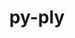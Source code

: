 ---
title: "py-ply"
layout: cache
categories: [package, v0.21.0]
meta: {"versions": ["3.11"], "compilers": ["apple-clang@=15.0.0", "cce@=15.0.1", "gcc@=11.1.0", "gcc@=11.3.0", "gcc@=11.4.0", "gcc@=12.3.0", "gcc@=7.3.1", "gcc@=7.5.0", "gcc@=9.4.0", "oneapi@=2023.2.0"], "oss": ["amzn2", "rhel8", "ubuntu18.04", "ubuntu20.04", "ubuntu22.04", "ventura"], "platforms": ["darwin", "linux"], "targets": ["aarch64", "neoverse_n1", "neoverse_v1", "ppc64le", "x86_64_v3", "zen4"], "stacks": ["aws-isc", "aws-isc-aarch64", "e4s", "e4s-cray-rhel", "e4s-neoverse_v1", "e4s-oneapi", "e4s-power", "gpu-tests", "ml-darwin-aarch64-mps", "ml-linux-x86_64-cpu", "ml-linux-x86_64-cuda", "ml-linux-x86_64-rocm", "radiuss", "root", "tutorial"], "num_specs": 26, "num_specs_by_stack": {"root": 26, "ml-darwin-aarch64-mps": 2, "aws-isc-aarch64": 2, "aws-isc": 1, "e4s-cray-rhel": 1, "e4s-power": 3, "radiuss": 1, "e4s-neoverse_v1": 3, "gpu-tests": 1, "e4s": 3, "e4s-oneapi": 4, "ml-linux-x86_64-cuda": 3, "ml-linux-x86_64-rocm": 4, "ml-linux-x86_64-cpu": 3, "tutorial": 1}}
spec_details: [{"hash": "vk7pdz7epwsaxwob5nxffsz6ow3lhc2m", "compiler": "apple-clang@=15.0.0", "versions": ["3.11"], "os": "ventura", "platform": "darwin", "target": "aarch64", "variants": ["build_system=python_pip"], "stacks": ["root", "ml-darwin-aarch64-mps"], "size": "-", "tarball": "https://binaries.spack.io/v0.21.0/build_cache/darwin-ventura-aarch64/apple-clang-15.0.0/py-ply-3.11/darwin-ventura-aarch64-apple-clang-15.0.0-py-ply-3.11-vk7pdz7epwsaxwob5nxffsz6ow3lhc2m.spack"}, {"hash": "epld4f4n3baq6cuhz65eidmnbpwmosnz", "compiler": "apple-clang@=15.0.0", "versions": ["3.11"], "os": "ventura", "platform": "darwin", "target": "aarch64", "variants": ["build_system=python_pip"], "stacks": ["root", "ml-darwin-aarch64-mps"], "size": "-", "tarball": "https://binaries.spack.io/v0.21.0/build_cache/darwin-ventura-aarch64/apple-clang-15.0.0/py-ply-3.11/darwin-ventura-aarch64-apple-clang-15.0.0-py-ply-3.11-epld4f4n3baq6cuhz65eidmnbpwmosnz.spack"}, {"hash": "do7chanout2636vwuayixyy7dgclzhzi", "compiler": "gcc@=7.3.1", "versions": ["3.11"], "os": "amzn2", "platform": "linux", "target": "aarch64", "variants": ["build_system=python_pip"], "stacks": ["root", "aws-isc-aarch64"], "size": "-", "tarball": "https://binaries.spack.io/v0.21.0/build_cache/linux-amzn2-aarch64/gcc-7.3.1/py-ply-3.11/linux-amzn2-aarch64-gcc-7.3.1-py-ply-3.11-do7chanout2636vwuayixyy7dgclzhzi.spack"}, {"hash": "pfve3zlkzmn7mdoisdf2d7wxbwo34tsx", "compiler": "gcc@=7.3.1", "versions": ["3.11"], "os": "amzn2", "platform": "linux", "target": "neoverse_n1", "variants": ["build_system=python_pip"], "stacks": ["root", "aws-isc-aarch64"], "size": "-", "tarball": "https://binaries.spack.io/v0.21.0/build_cache/linux-amzn2-neoverse_n1/gcc-7.3.1/py-ply-3.11/linux-amzn2-neoverse_n1-gcc-7.3.1-py-ply-3.11-pfve3zlkzmn7mdoisdf2d7wxbwo34tsx.spack"}, {"hash": "vtjb5kuankfklkxd4mpfs7plwo4zfv33", "compiler": "gcc@=7.3.1", "versions": ["3.11"], "os": "amzn2", "platform": "linux", "target": "x86_64_v3", "variants": ["build_system=python_pip"], "stacks": ["aws-isc", "root"], "size": "-", "tarball": "https://binaries.spack.io/v0.21.0/build_cache/linux-amzn2-x86_64_v3/gcc-7.3.1/py-ply-3.11/linux-amzn2-x86_64_v3-gcc-7.3.1-py-ply-3.11-vtjb5kuankfklkxd4mpfs7plwo4zfv33.spack"}, {"hash": "tfgz5wsnib6ksqxl52l6j2sbkeph3ga4", "compiler": "cce@=15.0.1", "versions": ["3.11"], "os": "rhel8", "platform": "linux", "target": "zen4", "variants": ["build_system=python_pip"], "stacks": ["root", "e4s-cray-rhel"], "size": "-", "tarball": "https://binaries.spack.io/v0.21.0/build_cache/linux-rhel8-zen4/cce-15.0.1/py-ply-3.11/linux-rhel8-zen4-cce-15.0.1-py-ply-3.11-tfgz5wsnib6ksqxl52l6j2sbkeph3ga4.spack"}, {"hash": "3mnpbrhkyxaocyqqgr46wjt6jybepild", "compiler": "gcc@=9.4.0", "versions": ["3.11"], "os": "ubuntu20.04", "platform": "linux", "target": "ppc64le", "variants": ["build_system=python_pip"], "stacks": ["root", "e4s-power"], "size": "-", "tarball": "https://binaries.spack.io/v0.21.0/build_cache/linux-ubuntu20.04-ppc64le/gcc-9.4.0/py-ply-3.11/linux-ubuntu20.04-ppc64le-gcc-9.4.0-py-ply-3.11-3mnpbrhkyxaocyqqgr46wjt6jybepild.spack"}, {"hash": "iahp6shxxkbx3gf27f2qhydc3a2gvrhn", "compiler": "gcc@=7.5.0", "versions": ["3.11"], "os": "ubuntu18.04", "platform": "linux", "target": "x86_64_v3", "variants": ["build_system=python_pip"], "stacks": ["root", "radiuss"], "size": "-", "tarball": "https://binaries.spack.io/v0.21.0/build_cache/linux-ubuntu18.04-x86_64_v3/gcc-7.5.0/py-ply-3.11/linux-ubuntu18.04-x86_64_v3-gcc-7.5.0-py-ply-3.11-iahp6shxxkbx3gf27f2qhydc3a2gvrhn.spack"}, {"hash": "2ehzfdbl4lxrbvb3k7mqq7tq75rfsi3l", "compiler": "gcc@=11.4.0", "versions": ["3.11"], "os": "ubuntu20.04", "platform": "linux", "target": "neoverse_v1", "variants": ["build_system=python_pip"], "stacks": ["root", "e4s-neoverse_v1"], "size": "-", "tarball": "https://binaries.spack.io/v0.21.0/build_cache/linux-ubuntu20.04-neoverse_v1/gcc-11.4.0/py-ply-3.11/linux-ubuntu20.04-neoverse_v1-gcc-11.4.0-py-ply-3.11-2ehzfdbl4lxrbvb3k7mqq7tq75rfsi3l.spack"}, {"hash": "w5e4danqrky2x47cuc4tbraj4wmvsdpu", "compiler": "gcc@=11.4.0", "versions": ["3.11"], "os": "ubuntu20.04", "platform": "linux", "target": "neoverse_v1", "variants": ["build_system=python_pip"], "stacks": ["root", "e4s-neoverse_v1"], "size": "-", "tarball": "https://binaries.spack.io/v0.21.0/build_cache/linux-ubuntu20.04-neoverse_v1/gcc-11.4.0/py-ply-3.11/linux-ubuntu20.04-neoverse_v1-gcc-11.4.0-py-ply-3.11-w5e4danqrky2x47cuc4tbraj4wmvsdpu.spack"}, {"hash": "ix554tgwj3lylpfy7dgv2aynrtvgtcee", "compiler": "gcc@=11.4.0", "versions": ["3.11"], "os": "ubuntu20.04", "platform": "linux", "target": "neoverse_v1", "variants": ["build_system=python_pip"], "stacks": ["root", "e4s-neoverse_v1"], "size": "-", "tarball": "https://binaries.spack.io/v0.21.0/build_cache/linux-ubuntu20.04-neoverse_v1/gcc-11.4.0/py-ply-3.11/linux-ubuntu20.04-neoverse_v1-gcc-11.4.0-py-ply-3.11-ix554tgwj3lylpfy7dgv2aynrtvgtcee.spack"}, {"hash": "yx7yuzilzrvlrzw4w7xg6agcrdk2wjfu", "compiler": "gcc@=9.4.0", "versions": ["3.11"], "os": "ubuntu20.04", "platform": "linux", "target": "ppc64le", "variants": ["build_system=python_pip"], "stacks": ["root", "e4s-power"], "size": "-", "tarball": "https://binaries.spack.io/v0.21.0/build_cache/linux-ubuntu20.04-ppc64le/gcc-9.4.0/py-ply-3.11/linux-ubuntu20.04-ppc64le-gcc-9.4.0-py-ply-3.11-yx7yuzilzrvlrzw4w7xg6agcrdk2wjfu.spack"}, {"hash": "at6xdzolnbsq7nep7wyv4vkruuz54zmj", "compiler": "gcc@=9.4.0", "versions": ["3.11"], "os": "ubuntu20.04", "platform": "linux", "target": "ppc64le", "variants": ["build_system=python_pip"], "stacks": ["root", "e4s-power"], "size": "-", "tarball": "https://binaries.spack.io/v0.21.0/build_cache/linux-ubuntu20.04-ppc64le/gcc-9.4.0/py-ply-3.11/linux-ubuntu20.04-ppc64le-gcc-9.4.0-py-ply-3.11-at6xdzolnbsq7nep7wyv4vkruuz54zmj.spack"}, {"hash": "2hbi4himfx6t3dzyzslgu4jwi6eju5jd", "compiler": "gcc@=11.1.0", "versions": ["3.11"], "os": "ubuntu20.04", "platform": "linux", "target": "x86_64_v3", "variants": ["build_system=python_pip"], "stacks": ["root", "gpu-tests"], "size": "-", "tarball": "https://binaries.spack.io/v0.21.0/build_cache/linux-ubuntu20.04-x86_64_v3/gcc-11.1.0/py-ply-3.11/linux-ubuntu20.04-x86_64_v3-gcc-11.1.0-py-ply-3.11-2hbi4himfx6t3dzyzslgu4jwi6eju5jd.spack"}, {"hash": "quqf23ad5v5rh2bgvyajdkbtkaf6wluw", "compiler": "gcc@=11.4.0", "versions": ["3.11"], "os": "ubuntu20.04", "platform": "linux", "target": "x86_64_v3", "variants": ["build_system=python_pip"], "stacks": ["root", "e4s"], "size": "-", "tarball": "https://binaries.spack.io/v0.21.0/build_cache/linux-ubuntu20.04-x86_64_v3/gcc-11.4.0/py-ply-3.11/linux-ubuntu20.04-x86_64_v3-gcc-11.4.0-py-ply-3.11-quqf23ad5v5rh2bgvyajdkbtkaf6wluw.spack"}, {"hash": "aq47vsmqts2aub766h7oze6gmlfmd3se", "compiler": "gcc@=11.4.0", "versions": ["3.11"], "os": "ubuntu20.04", "platform": "linux", "target": "x86_64_v3", "variants": ["build_system=python_pip"], "stacks": ["root", "e4s"], "size": "-", "tarball": "https://binaries.spack.io/v0.21.0/build_cache/linux-ubuntu20.04-x86_64_v3/gcc-11.4.0/py-ply-3.11/linux-ubuntu20.04-x86_64_v3-gcc-11.4.0-py-ply-3.11-aq47vsmqts2aub766h7oze6gmlfmd3se.spack"}, {"hash": "7np3d3u6urwxjtnma33lnuhvbiflbhha", "compiler": "gcc@=11.4.0", "versions": ["3.11"], "os": "ubuntu20.04", "platform": "linux", "target": "x86_64_v3", "variants": ["build_system=python_pip"], "stacks": ["root", "e4s"], "size": "-", "tarball": "https://binaries.spack.io/v0.21.0/build_cache/linux-ubuntu20.04-x86_64_v3/gcc-11.4.0/py-ply-3.11/linux-ubuntu20.04-x86_64_v3-gcc-11.4.0-py-ply-3.11-7np3d3u6urwxjtnma33lnuhvbiflbhha.spack"}, {"hash": "h6zxybkri5fqjsikiwtzgqrcpyfffyp3", "compiler": "oneapi@=2023.2.0", "versions": ["3.11"], "os": "ubuntu20.04", "platform": "linux", "target": "x86_64_v3", "variants": ["build_system=python_pip"], "stacks": ["root", "e4s-oneapi"], "size": "-", "tarball": "https://binaries.spack.io/v0.21.0/build_cache/linux-ubuntu20.04-x86_64_v3/oneapi-2023.2.0/py-ply-3.11/linux-ubuntu20.04-x86_64_v3-oneapi-2023.2.0-py-ply-3.11-h6zxybkri5fqjsikiwtzgqrcpyfffyp3.spack"}, {"hash": "apsl4gs2cmwlolh7w7zfd3jreksg6jtq", "compiler": "oneapi@=2023.2.0", "versions": ["3.11"], "os": "ubuntu20.04", "platform": "linux", "target": "x86_64_v3", "variants": ["build_system=python_pip"], "stacks": ["root", "e4s-oneapi"], "size": "-", "tarball": "https://binaries.spack.io/v0.21.0/build_cache/linux-ubuntu20.04-x86_64_v3/oneapi-2023.2.0/py-ply-3.11/linux-ubuntu20.04-x86_64_v3-oneapi-2023.2.0-py-ply-3.11-apsl4gs2cmwlolh7w7zfd3jreksg6jtq.spack"}, {"hash": "6m4huyre4nqlfrdwzbrcxvk5ub62imci", "compiler": "oneapi@=2023.2.0", "versions": ["3.11"], "os": "ubuntu20.04", "platform": "linux", "target": "x86_64_v3", "variants": ["build_system=python_pip"], "stacks": ["root", "e4s-oneapi"], "size": "-", "tarball": "https://binaries.spack.io/v0.21.0/build_cache/linux-ubuntu20.04-x86_64_v3/oneapi-2023.2.0/py-ply-3.11/linux-ubuntu20.04-x86_64_v3-oneapi-2023.2.0-py-ply-3.11-6m4huyre4nqlfrdwzbrcxvk5ub62imci.spack"}, {"hash": "aertxhlerxq2loceaayfxa3m3bytpkhk", "compiler": "oneapi@=2023.2.0", "versions": ["3.11"], "os": "ubuntu20.04", "platform": "linux", "target": "x86_64_v3", "variants": ["build_system=python_pip"], "stacks": ["root", "e4s-oneapi"], "size": "-", "tarball": "https://binaries.spack.io/v0.21.0/build_cache/linux-ubuntu20.04-x86_64_v3/oneapi-2023.2.0/py-ply-3.11/linux-ubuntu20.04-x86_64_v3-oneapi-2023.2.0-py-ply-3.11-aertxhlerxq2loceaayfxa3m3bytpkhk.spack"}, {"hash": "mrcw55lrrmc2pxpzumoda25tq7gzhlnn", "compiler": "gcc@=11.3.0", "versions": ["3.11"], "os": "ubuntu22.04", "platform": "linux", "target": "x86_64_v3", "variants": ["build_system=python_pip"], "stacks": ["ml-linux-x86_64-cuda", "root", "ml-linux-x86_64-rocm", "ml-linux-x86_64-cpu"], "size": "-", "tarball": "https://binaries.spack.io/v0.21.0/build_cache/linux-ubuntu22.04-x86_64_v3/gcc-11.3.0/py-ply-3.11/linux-ubuntu22.04-x86_64_v3-gcc-11.3.0-py-ply-3.11-mrcw55lrrmc2pxpzumoda25tq7gzhlnn.spack"}, {"hash": "4tlh3ung4zogw3w7pqa4uhgsph3icbjt", "compiler": "gcc@=11.3.0", "versions": ["3.11"], "os": "ubuntu22.04", "platform": "linux", "target": "x86_64_v3", "variants": ["build_system=python_pip"], "stacks": ["ml-linux-x86_64-cuda", "root", "ml-linux-x86_64-rocm", "ml-linux-x86_64-cpu"], "size": "-", "tarball": "https://binaries.spack.io/v0.21.0/build_cache/linux-ubuntu22.04-x86_64_v3/gcc-11.3.0/py-ply-3.11/linux-ubuntu22.04-x86_64_v3-gcc-11.3.0-py-ply-3.11-4tlh3ung4zogw3w7pqa4uhgsph3icbjt.spack"}, {"hash": "i6nnmsjh46jvm5abbicm6hbpt5al3rj7", "compiler": "gcc@=11.3.0", "versions": ["3.11"], "os": "ubuntu22.04", "platform": "linux", "target": "x86_64_v3", "variants": ["build_system=python_pip"], "stacks": ["root", "ml-linux-x86_64-rocm"], "size": "-", "tarball": "https://binaries.spack.io/v0.21.0/build_cache/linux-ubuntu22.04-x86_64_v3/gcc-11.3.0/py-ply-3.11/linux-ubuntu22.04-x86_64_v3-gcc-11.3.0-py-ply-3.11-i6nnmsjh46jvm5abbicm6hbpt5al3rj7.spack"}, {"hash": "auaub5d6yjcz4kdic6brgykgvir3pe7g", "compiler": "gcc@=11.3.0", "versions": ["3.11"], "os": "ubuntu22.04", "platform": "linux", "target": "x86_64_v3", "variants": ["build_system=python_pip"], "stacks": ["ml-linux-x86_64-cuda", "root", "ml-linux-x86_64-rocm", "ml-linux-x86_64-cpu"], "size": "-", "tarball": "https://binaries.spack.io/v0.21.0/build_cache/linux-ubuntu22.04-x86_64_v3/gcc-11.3.0/py-ply-3.11/linux-ubuntu22.04-x86_64_v3-gcc-11.3.0-py-ply-3.11-auaub5d6yjcz4kdic6brgykgvir3pe7g.spack"}, {"hash": "x3c55trkhuxz65bivpcir3aqpu2lezgw", "compiler": "gcc@=12.3.0", "versions": ["3.11"], "os": "ubuntu22.04", "platform": "linux", "target": "x86_64_v3", "variants": ["build_system=python_pip"], "stacks": ["root", "tutorial"], "size": "-", "tarball": "https://binaries.spack.io/v0.21.0/build_cache/linux-ubuntu22.04-x86_64_v3/gcc-12.3.0/py-ply-3.11/linux-ubuntu22.04-x86_64_v3-gcc-12.3.0-py-ply-3.11-x3c55trkhuxz65bivpcir3aqpu2lezgw.spack"}]
---